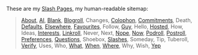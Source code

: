 These are my [Slash Pages](https://slashpages.net/), my human-readable sitemap:

> [About](/about/), [AI](/ai/), [Blank](/blank/), [Blogroll](/blogroll/), Changes, [Colophon](/colophon/), [Commitments](/commitments/), Death, [Defaults](/defaults/), [Elsewhere](/elsewhere/), [Favourites](/favourites/), Follow, [Guy](/guy/), Hello, [Hosted](/hosted/), How, Ideas, [Interests](https://steinea.xyz/interests/), [Linkroll](https://www.steinea.xyz/stream/), Never, Next, [Nope](/nope/), [Now](/now/), [Podroll](/podroll/), [Postroll](/postroll/), [Preferences](/preferences/), [Questions](/questions/), Shoebox, [Slashes](/slashes/), Someday, Tip, Tuberoll, [Verify](/verify/), Uses, Who, [What](/what/), [When](/when/), [Where](/where/), Why, Wish, [Yep](/yep/)


<!-- To consider
  Carry
  Green
  Junk
  Pfp
-->

<!--
  Robots redirects to AI
  Hills redirects to Commitments
  Canon redirects to Favourites
  Posse redirects to Hosted
  Chipotle redirects to Preferences
-->
